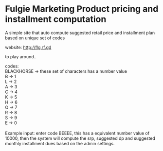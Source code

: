 # Fulgie Marketing Product pricing and installment computation
A simple site that auto compute suggested retail price and installment plan based on unique set of codes

website: http://flg.rf.gd

to play around..

codes: <br/>
BLACKHORSE -> these set of characters has a number value
<br/>
B -> 1 <br/>
L -> 2 <br/>
A -> 3 <br/>
C -> 4 <br/>
K -> 5 <br/>
H -> 6 <br/>
O -> 7 <br/>
R -> 8 <br/>
S -> 9 <br/>
E -> 0 <br/>
<br/>
Example input: enter code BEEEE, this has a equivalent number value of 10000, then the system will compute the srp, suggested dp and suggested monthly installment dues based on the admin settings.






